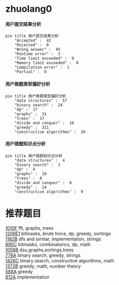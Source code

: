 # zhuolang0

<!-- tabs:start -->



#### **用户提交结果分析**

```mermaid
pie title 用户提交结果分析
    "Accepted" :  42
    "Rejected" :  0
    "Wrong answer" :  45
    "Runtime error" :  3
    "Time limit exceeded" :  9
    "Memory limit exceeded" :  0
    "Compilation error" :  1
    "Partial" :  0
```

#### **用户做题类型偏好分析**

```mermaid
pie title 用户做题类型偏好分析
    "data structures" :  57
    "binary search" :  24
    "dp" :  17
    "graphs" :  31
    "trees" :  17
    "divide and conquer" :  18
    "greedy" :  311
    "constructive algorithms" :  26
```
#### **用户错题知识点分析**

```mermaid
pie title 用户错题知识点分析
    "data structures" :  4
    "binary search" :  1
    "dp" :  4
    "graphs" :  10
    "trees" :  0
    "divide and conquer" :  0
    "greedy" :  14
    "constructive algorithms" :  9
```



<!-- tabs:end -->
# 推荐题目
[1010F](https://codeforces.com/contest/1010/problem/F)		fft,
                        graphs,
                        trees		  
[1209E1](https://codeforces.com/contest/1209E/problem/1)		bitmasks,
                        brute force,
                        dp,
                        greedy,
                        sortings		  
[1182B](https://codeforces.com/contest/1182/problem/B)		dfs and similar,
                        implementation,
                        strings		  
[895C](https://codeforces.com/contest/895/problem/C)		bitmasks,
                        combinatorics,
                        dp,
                        math		  
[1058B](https://codeforces.com/contest/1058/problem/B)		dsu,graphs,sortings,trees		  
[778A](https://codeforces.com/contest/778/problem/A)		binary search,
                        greedy,
                        strings		  
[1426C](https://codeforces.com/contest/1426/problem/C)		binary search,
                        constructive algorithms,
                        math		  
[1372B](https://codeforces.com/contest/1372/problem/B)		greedy,
                        math,
                        number theory		  
[588A](https://codeforces.com/contest/588/problem/A)		greedy		  
[812A](https://codeforces.com/contest/812/problem/A)		implementation		  
